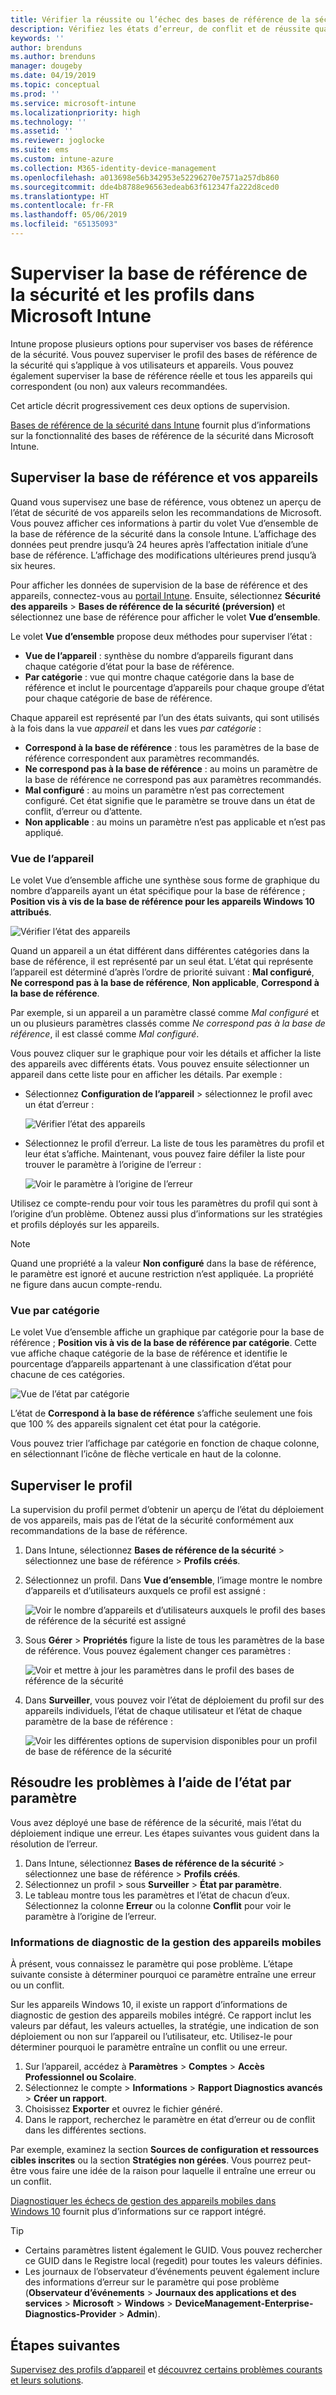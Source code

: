 ```yaml
---
title: Vérifier la réussite ou l’échec des bases de référence de la sécurité dans Microsoft Intune - Azure | Microsoft Docs
description: Vérifiez les états d’erreur, de conflit et de réussite quand vous déployez des bases de référence de la sécurité vers des utilisateurs et appareils dans Microsoft Intune MDM. Découvrez comment résoudre les problèmes à l’aide des journaux clients et des fonctionnalités de rapport dans Intune.
keywords: ''
author: brenduns
ms.author: brenduns
manager: dougeby
ms.date: 04/19/2019
ms.topic: conceptual
ms.prod: ''
ms.service: microsoft-intune
ms.localizationpriority: high
ms.technology: ''
ms.assetid: ''
ms.reviewer: joglocke
ms.suite: ems
ms.custom: intune-azure
ms.collection: M365-identity-device-management
ms.openlocfilehash: a013698e56b342953e52296270e7571a257db860
ms.sourcegitcommit: dde4b8788e96563edeab63f612347fa222d8ced0
ms.translationtype: HT
ms.contentlocale: fr-FR
ms.lasthandoff: 05/06/2019
ms.locfileid: "65135093"
---
```

# <a name="monitor-security-baseline-and-profiles-in-microsoft-intune"></a>Superviser la base de référence de la sécurité et les profils dans Microsoft Intune  

Intune propose plusieurs options pour superviser vos bases de référence de la sécurité. Vous pouvez superviser le profil des bases de référence de la sécurité qui s’applique à vos utilisateurs et appareils. Vous pouvez également superviser la base de référence réelle et tous les appareils qui correspondent (ou non) aux valeurs recommandées.

Cet article décrit progressivement ces deux options de supervision.

[Bases de référence de la sécurité dans Intune](security-baselines.md) fournit plus d’informations sur la fonctionnalité des bases de référence de la sécurité dans Microsoft Intune.

## <a name="monitor-the-baseline-and-your-devices"></a>Superviser la base de référence et vos appareils  

Quand vous supervisez une base de référence, vous obtenez un aperçu de l’état de sécurité de vos appareils selon les recommandations de Microsoft. Vous pouvez afficher ces informations à partir du volet Vue d’ensemble de la base de référence de la sécurité dans la console Intune.  L’affichage des données peut prendre jusqu’à 24 heures après l’affectation initiale d’une base de référence. L’affichage des modifications ultérieures prend jusqu’à six heures.  

Pour afficher les données de supervision de la base de référence et des appareils, connectez-vous au [portail Intune](https://go.microsoft.com/fwlink/?linkid=2090973). Ensuite, sélectionnez **Sécurité des appareils** > **Bases de référence de la sécurité (préversion)** et sélectionnez une base de référence pour afficher le volet **Vue d’ensemble**.

Le volet **Vue d’ensemble** propose deux méthodes pour superviser l’état :
- **Vue de l’appareil** : synthèse du nombre d’appareils figurant dans chaque catégorie d’état pour la base de référence.  
- **Par catégorie** : vue qui montre chaque catégorie dans la base de référence et inclut le pourcentage d’appareils pour chaque groupe d’état pour chaque catégorie de base de référence. 

Chaque appareil est représenté par l’un des états suivants, qui sont utilisés à la fois dans la vue *appareil* et dans les vues *par catégorie* :  
- **Correspond à la base de référence** : tous les paramètres de la base de référence correspondent aux paramètres recommandés.
- **Ne correspond pas à la base de référence** : au moins un paramètre de la base de référence ne correspond pas aux paramètres recommandés.
- **Mal configuré** : au moins un paramètre n’est pas correctement configuré. Cet état signifie que le paramètre se trouve dans un état de conflit, d’erreur ou d’attente.
- **Non applicable** : au moins un paramètre n’est pas applicable et n’est pas appliqué.


### <a name="device-view"></a>Vue de l’appareil
Le volet Vue d’ensemble affiche une synthèse sous forme de graphique du nombre d’appareils ayant un état spécifique pour la base de référence ; **Position vis à vis de la base de référence pour les appareils Windows 10 attribués**.  

![Vérifier l’état des appareils](./media/security-baselines-monitor/overview.png)

Quand un appareil a un état différent dans différentes catégories dans la base de référence, il est représenté par un seul état. L’état qui représente l’appareil est déterminé d’après l’ordre de priorité suivant : **Mal configuré**, **Ne correspond pas à la base de référence**, **Non applicable**, **Correspond à la base de référence**.  

Par exemple, si un appareil a un paramètre classé comme *Mal configuré* et un ou plusieurs paramètres classés comme *Ne correspond pas à la base de référence*, il est classé comme *Mal configuré*.  

Vous pouvez cliquer sur le graphique pour voir les détails et afficher la liste des appareils avec différents états. Vous pouvez ensuite sélectionner un appareil dans cette liste pour en afficher les détails. Par exemple :
- Sélectionnez **Configuration de l’appareil** > sélectionnez le profil avec un état d’erreur :

  ![Vérifier l’état des appareils](./media/security-baselines-monitor/device-configuration-profile-list.png)

- Sélectionnez le profil d’erreur. La liste de tous les paramètres du profil et leur état s’affiche. Maintenant, vous pouvez faire défiler la liste pour trouver le paramètre à l’origine de l’erreur :

  ![Voir le paramètre à l’origine de l’erreur](./media/security-baselines-monitor/profile-with-error-status.png)

Utilisez ce compte-rendu pour voir tous les paramètres du profil qui sont à l’origine d’un problème. Obtenez aussi plus d’informations sur les stratégies et profils déployés sur les appareils.

> [!NOTE]
> Quand une propriété a la valeur **Non configuré** dans la base de référence, le paramètre est ignoré et aucune restriction n’est appliquée. La propriété ne figure dans aucun compte-rendu.

### <a name="per-category-view"></a>Vue par catégorie
Le volet Vue d’ensemble affiche un graphique par catégorie pour la base de référence ; **Position vis à vis de la base de référence par catégorie**.  Cette vue affiche chaque catégorie de la base de référence et identifie le pourcentage d’appareils appartenant à une classification d’état pour chacune de ces catégories. 
 
![Vue de l’état par catégorie](./media/security-baselines-monitor/monitor-baseline-per-category.png)

L’état de **Correspond à la base de référence** s’affiche seulement une fois que 100 % des appareils signalent cet état pour la catégorie.   

Vous pouvez trier l’affichage par catégorie en fonction de chaque colonne, en sélectionnant l’icône de flèche verticale en haut de la colonne.  


## <a name="monitor-the-profile"></a>Superviser le profil

La supervision du profil permet d’obtenir un aperçu de l’état du déploiement de vos appareils, mais pas de l’état de la sécurité conformément aux recommandations de la base de référence.

1. Dans Intune, sélectionnez **Bases de référence de la sécurité** > sélectionnez une base de référence > **Profils créés**.

2. Sélectionnez un profil. Dans **Vue d’ensemble**, l’image montre le nombre d’appareils et d’utilisateurs auxquels ce profil est assigné :

    ![Voir le nombre d’appareils et d’utilisateurs auxquels le profil des bases de référence de la sécurité est assigné](./media/security-baselines-monitor/existing-profile-overview.png)

3. Sous **Gérer** > **Propriétés** figure la liste de tous les paramètres de la base de référence. Vous pouvez également changer ces paramètres :

    ![Voir et mettre à jour les paramètres dans le profil des bases de référence de la sécurité](./media/security-baselines-monitor/manage-settings.png)

4. Dans **Surveiller**, vous pouvez voir l’état de déploiement du profil sur des appareils individuels, l’état de chaque utilisateur et l’état de chaque paramètre de la base de référence :

    ![Voir les différentes options de supervision disponibles pour un profil de base de référence de la sécurité](./media/security-baselines-monitor/monitor-status-options.png)

## <a name="troubleshoot-using-per-setting-status"></a>Résoudre les problèmes à l’aide de l’état par paramètre

Vous avez déployé une base de référence de la sécurité, mais l’état du déploiement indique une erreur. Les étapes suivantes vous guident dans la résolution de l’erreur.

1. Dans Intune, sélectionnez **Bases de référence de la sécurité** > sélectionnez une base de référence > **Profils créés**.
2. Sélectionnez un profil > sous **Surveiller** > **État par paramètre**.
3. Le tableau montre tous les paramètres et l’état de chacun d’eux. Sélectionnez la colonne **Erreur** ou la colonne **Conflit** pour voir le paramètre à l’origine de l’erreur.

### <a name="mdm-diagnostic-information"></a>Informations de diagnostic de la gestion des appareils mobiles

À présent, vous connaissez le paramètre qui pose problème. L’étape suivante consiste à déterminer pourquoi ce paramètre entraîne une erreur ou un conflit. 

Sur les appareils Windows 10, il existe un rapport d’informations de diagnostic de gestion des appareils mobiles intégré. Ce rapport inclut les valeurs par défaut, les valeurs actuelles, la stratégie, une indication de son déploiement ou non sur l’appareil ou l’utilisateur, etc. Utilisez-le pour déterminer pourquoi le paramètre entraîne un conflit ou une erreur.

1. Sur l’appareil, accédez à **Paramètres** > **Comptes** > **Accès Professionnel ou Scolaire**.
2. Sélectionnez le compte > **Informations** > **Rapport Diagnostics avancés** > **Créer un rapport**.
3. Choisissez **Exporter** et ouvrez le fichier généré.
4. Dans le rapport, recherchez le paramètre en état d’erreur ou de conflit dans les différentes sections.

  Par exemple, examinez la section **Sources de configuration et ressources cibles inscrites** ou la section **Stratégies non gérées**. Vous pourrez peut-être vous faire une idée de la raison pour laquelle il entraîne une erreur ou un conflit.

[Diagnostiquer les échecs de gestion des appareils mobiles dans Windows 10](https://docs.microsoft.com/windows/client-management/mdm/diagnose-mdm-failures-in-windows-10) fournit plus d’informations sur ce rapport intégré.

> [!TIP]
> - Certains paramètres listent également le GUID. Vous pouvez rechercher ce GUID dans le Registre local (regedit) pour toutes les valeurs définies.
> - Les journaux de l’observateur d’événements peuvent également inclure des informations d’erreur sur le paramètre qui pose problème (**Observateur d’événements** > **Journaux des applications et des services** > **Microsoft** > **Windows** > **DeviceManagement-Enterprise-Diagnostics-Provider** > **Admin**).

## <a name="next-steps"></a>Étapes suivantes

[Supervisez des profils d’appareil](device-profile-monitor.md) et [découvrez certains problèmes courants et leurs solutions](device-profile-troubleshoot.md).
